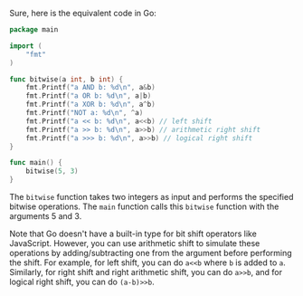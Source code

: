Sure, here is the equivalent code in Go:

```go
package main

import (
	"fmt"
)

func bitwise(a int, b int) {
	fmt.Printf("a AND b: %d\n", a&b)
	fmt.Printf("a OR b: %d\n", a|b)
	fmt.Printf("a XOR b: %d\n", a^b)
	fmt.Printf("NOT a: %d\n", ^a)
	fmt.Printf("a << b: %d\n", a<<b) // left shift
	fmt.Printf("a >> b: %d\n", a>>b) // arithmetic right shift
	fmt.Printf("a >>> b: %d\n", a>>b) // logical right shift
}

func main() {
	bitwise(5, 3)
}
```

The `bitwise` function takes two integers as input and performs the specified bitwise operations. The `main` function calls this `bitwise` function with the arguments 5 and 3.

Note that Go doesn't have a built-in type for bit shift operators like JavaScript. However, you can use arithmetic shift to simulate these operations by adding/subtracting one from the argument before performing the shift. For example, for left shift, you can do `a<<b` where `b` is added to `a`. Similarly, for right shift and right arithmetic shift, you can do `a>>b`, and for logical right shift, you can do `(a-b)>>b`.
